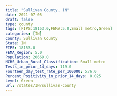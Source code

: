 ```yaml
---
title: "Sullivan County, IN"
date: 2021-07-05
draft: false
type: county
tags: [FIPS:18153.0,FEMA:5.0,Small metro,Green]
categories: [IN]
County: Sullivan County
State: IN
FIPS: 18153.0
FEMA_Region: 5.0
Population: 20669.0
NCHS_Urban_Rural_Classification: Small metro
Tests_in_prior_14_days: 119.0
Fourteen_day_test_rate_per_100000: 576.0
Percent_Positivity_in_prior_14_days: 0.025
Level: Green
url: /states/IN/sullivan-county
---
```



